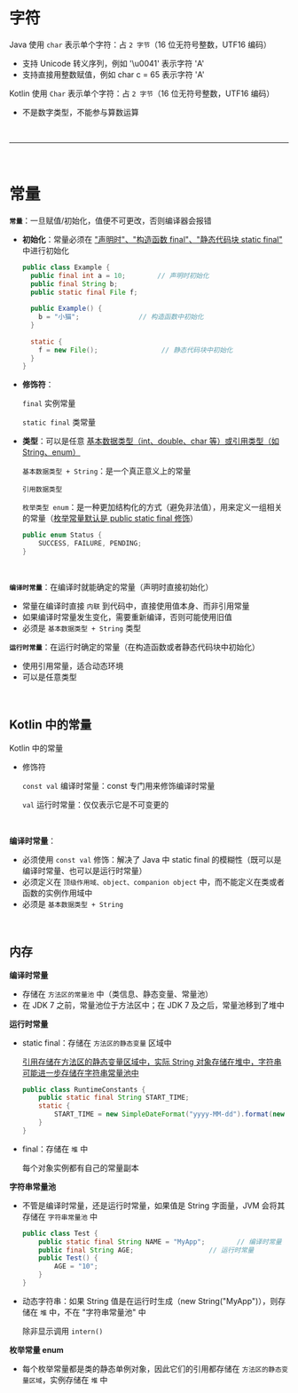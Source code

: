 # 字符

Java 使用 `char` 表示单个字符：占 `2 字节`（16 位无符号整数，UTF16 编码） 

- 支持 Unicode 转义序列，例如 '\u0041' 表示字符 'A'
- 支持直接用整数赋值，例如 char c = 65 表示字符 'A'

Kotlin 使用 `Char` 表示单个字符：占 `2 字节`（16 位无符号整数，UTF16 编码） 

- 不是数字类型，不能参与算数运算

<br/>

---

<br/>

# 常量

**`常量`**：一旦赋值/初始化，值便不可更改，否则编译器会报错

- **初始化**：常量必须在 <u>"声明时"、"构造函数 final"、"静态代码块 static final"</u> 中进行初始化

  ```java
  public class Example {
    public final int a = 10;		// 声明时初始化
    public final String b;
    public static final File f;
    
    public Example() {
      b = "小猫";			      // 构造函数中初始化
    }
    
    static {
      f = new File();			     // 静态代码块中初始化
    }
  }
  ```

- **修饰符**：

  `final` 实例常量

  `static final` 类常量

- **类型**：可以是任意 <u>基本数据类型（int、double、char 等）或引用类型（如 String、enum）</u>

  `基本数据类型 + String`：是一个真正意义上的常量

  `引用数据类型`
  
  `枚举类型 enum`：是一种更加结构化的方式（避免非法值），用来定义一组相关的常量（<u>枚举常量默认是 public static final 修饰</u>）
  
  ```JAVA
  public enum Status {
      SUCCESS, FAILURE, PENDING;
  }
  ```

<BR/>

**`编译时常量`**：在编译时就能确定的常量（声明时直接初始化）

- 常量在编译时直接 `内联` 到代码中，直接使用值本身、而非引用常量
- 如果编译时常量发生变化，需要重新编译，否则可能使用旧值
- 必须是 `基本数据类型 + String` 类型

**`运行时常量`**：在运行时确定的常量（在构造函数或者静态代码块中初始化）

- 使用引用常量，适合动态环境
- 可以是任意类型

<br/>

## Kotlin 中的常量

Kotlin 中的常量

- 修饰符

  `const val` 编译时常量：const 专门用来修饰编译时常量

  `val` 运行时常量：仅仅表示它是不可变更的

<br/>

**编译时常量**：

- 必须使用 `const val` 修饰：解决了 Java 中 static final 的模糊性（既可以是编译时常量、也可以是运行时常量）
- 必须定义在 `顶级作用域、object、companion object` 中，而不能定义在类或者函数的实例作用域中
- 必须是 `基本数据类型 + String`

<br/>

## 内存

**编译时常量**

- 存储在 `方法区的常量池` 中（类信息、静态变量、常量池）
- 在 JDK 7 之前，常量池位于方法区中；在 JDK 7 及之后，常量池移到了堆中

**运行时常量**

- static final：存储在 `方法区的静态变量` 区域中

  <u>引用存储在方法区的静态变量区域中，实际 String 对象存储在堆中，字符串可能进一步存储在字符串常量池中</u>

  ```java
  public class RuntimeConstants {
      public static final String START_TIME;
      static {
          START_TIME = new SimpleDateFormat("yyyy-MM-dd").format(new Date());
      }
  }
  ```

- final：存储在 `堆` 中

  每个对象实例都有自己的常量副本

**字符串常量池**

- 不管是编译时常量，还是运行时常量，如果值是 String 字面量，JVM 会将其存储在 `字符串常量池` 中

  ```java
  public class Test {
      public static final String NAME = "MyApp";		// 编译时常量
      public final String AGE;					 // 运行时常量
      public Test() {
          AGE = "10";
      }
  }
  ```

- 动态字符串：如果 String 值是在运行时生成（new String("MyApp")），则存储在 `堆` 中，不在 "字符串常量池" 中

  除非显示调用 `intern()`

**枚举常量 enum**

- 每个枚举常量都是类的静态单例对象，因此它们的引用都存储在 `方法区的静态变量区域`，实例存储在 `堆` 中